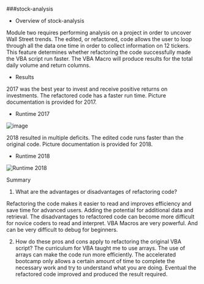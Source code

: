 ###stock-analysis

 
- Overview of stock-analysis

Module two requires performing analysis on a project in order to uncover Wall Street trends.
The edited, or refactored, code allows the user to loop through all the data one time in order to collect information on 12 tickers. This feature determines whether refactoring the code successfully made the VBA script run faster. The VBA Macro will produce results for the total daily volume and return columns. 


- Results


2017 was the best year to invest and receive positive returns on investments.
The refactored code has a faster run time. Picture documentation is provided for 2017.

- Runtime 2017

![image](https://user-images.githubusercontent.com/113808332/210183853-6ba821a4-c30f-431c-ab74-b9cab5ac2dbe.png)


2018 resulted in multiple deficits. 
The edited code runs faster than the original code. Picture documentation is provided for 2018.

- Runtime 2018

![Runtime 2018](https://user-images.githubusercontent.com/113808332/210183883-c070a84a-24ce-4f0b-ab78-556a6f6545d8.png)


Summary
1.	What are the advantages or disadvantages of refactoring code?

Refactoring the code makes it easier to read and improves efficiency and save time for advanced users. Adding the potential for additional data and retrieval.
The disadvantages to refactored code can become more difficult for novice coders to read and interpret. VBA Macros are very powerful. And can be very difficult to debug for beginners.

2.	How do these pros and cons apply to refactoring the original VBA script?
The curriculum for VBA taught me to use arrays. The use of arrays can make the code run more efficiently. 
The accelerated bootcamp only allows a certain amount of time to complete the necessary work and try to understand what you are doing. Eventual the refactored code improved and produced the result required. 







